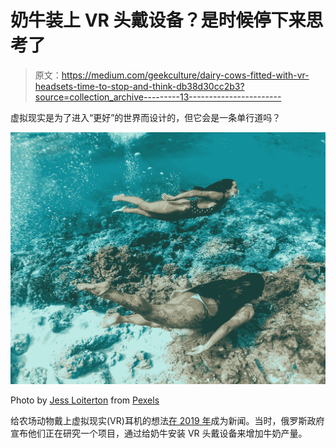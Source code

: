 # 奶牛装上 VR 头戴设备？是时候停下来思考了

> 原文：<https://medium.com/geekculture/dairy-cows-fitted-with-vr-headsets-time-to-stop-and-think-db38d30cc2b3?source=collection_archive---------13----------------------->

虚拟现实是为了进入“更好”的世界而设计的，但它会是一条单行道吗？

![](img/e32a542a1bbbb978bdcf9aedcff5b870.png)

Photo by [Jess Loiterton](https://www.pexels.com/@jess-vide?utm_content=attributionCopyText&utm_medium=referral&utm_source=pexels) from [Pexels](https://www.pexels.com/photo/women-wearing-swimsuit-swimming-under-water-near-the-reef-5008895/?utm_content=attributionCopyText&utm_medium=referral&utm_source=pexels)

给农场动物戴上虚拟现实(VR)耳机的想法[在 2019 年](https://www.thesun.co.uk/news/10436073/russian-cows-fitted-with-vr-goggles-so-they-see-green-grass-all-year-long/)成为新闻。当时，俄罗斯政府宣布他们正在研究一个项目，通过给奶牛安装 VR 头戴设备来增加牛奶产量。